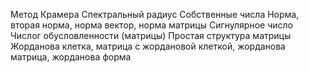 Метод Крамера
Спектральный радиус
Собственные числа
Норма, вторая норма, норма вектор, норма матрицы
Сигнулярное число
Числог обусловленности (матрицы)
Простая структура матрицы
Жорданова клетка, матрица с жордановой клеткой, жорданова матрица, жорданова форма
